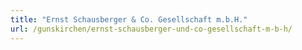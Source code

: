 ```yaml
---
title: "Ernst Schausberger & Co. Gesellschaft m.b.H."
url: /gunskirchen/ernst-schausberger-und-co-gesellschaft-m-b-h/
---
```

